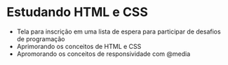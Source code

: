 # Estudando HTML e CSS 

* Tela para inscrição em uma lista de espera para participar de desafios de programação
* Aprimorando os conceitos de HTML e CSS
* Apromorando os conceitos de responsividade com @media

